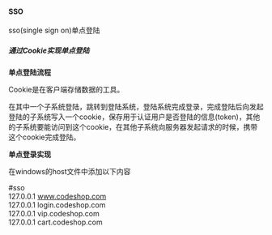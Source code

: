 #### SSO

sso(single sign on)单点登陆

##### 通过Cookie实现单点登陆

**单点登陆流程**

Cookie是在客户端存储数据的工具。

在其中一个子系统登陆，跳转到登陆系统，登陆系统完成登录，完成登陆后向发起登陆的子系统写入一个cookie，保存用于认证用户是否登陆的信息(token)，其他的子系统要能访问到这个cookie，在其他子系统向服务器发起请求的时候，携带这个cookie完成登陆。



**单点登录实现**

在windows的host文件中添加以下内容

#sso  
127.0.0.1	www.codeshop.com  
127.0.0.1	login.codeshop.com  
127.0.0.1	vip.codeshop.com  
127.0.0.1	cart.codeshop.com  
